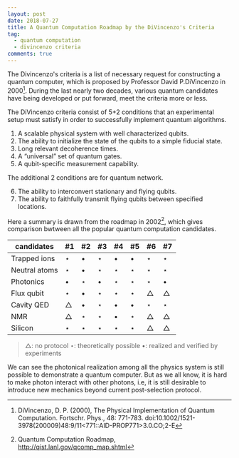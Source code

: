 ```yaml
---
layout: post
date: 2018-07-27
title: A Quantum Computation Roadmap by the DiVincenzo's Criteria
tag: 
  - quantum computation
  - divincenzo criteria
comments: true
---
```


The Divincenzo's criteria is a list of necessary request for constructing a quantum computer, which is proposed by Professor David P.DiVincenzo in 2000[^protocol]. During the last nearly two decades, various quantum candidates have being developed or put forward, meet the criteria more or less.
<!-- more -->

The DiVincenzo criteria consist of 5+2 conditions that an experimental setup must satisfy in order to successfully implement quantum algorithms.

1. A scalable physical system with well characterized qubits.
2. The ability to initialize the state of the qubits to a simple fiducial state.
3. Long relevant decoherence times.
4. A “universal” set of quantum gates.
5. A qubit-specific measurement capability.

The additional 2 conditions are for quantum network.

6. The ability to interconvert stationary and flying qubits.
7. The ability to faithfully transmit flying qubits between specified locations.

Here a summary is drawn from the roadmap in 2002[^roadmap], which gives comparison bwtween all the popular quantum computation candidates.

|candidates		| #1     		|#2     		|#3     		|#4     		|#5     		|#6     		|#7     		|
|---------    	| -------- 		| -------- 		| -------- 		| -------- 		| -------- 		| -------- 		| -------- 		|
|Trapped ions	|$\star$	|$\bullet$		|$\star$	|$\bullet$		|$\bullet$		|$\star$	|$\star$	|
|Neutral atoms	|$\star$	|$\bullet$		|$\star$	|$\star$	|$\star$	|$\star$	|$\star$	|
|Photonics		|$\bullet$		|$\star$	|$\bullet$		|$\star$	|$\star$	|$\star$	|$\bullet$		|
|Flux qubit 	|$\star$	|$\bullet$		|$\star$	|$\star$	|$\star$	|$\triangle$	|$\triangle$	|
|Cavity QED		|$\triangle$	|$\bullet$		|$\star$	|$\bullet$		|$\bullet$		|$\star$	|$\star$	|
|NMR			|$\triangle$	|$\star$	|$\star$	|$\bullet$		|$\star$	|$\triangle$	|$\triangle$	|
|Silicon		|$\star$	|$\star$	|$\star$	|$\star$	|$\star$	|$\triangle$	|$\triangle$	|

> $\triangle$: no protocol
> $\star$: theoretically possible 
> $\bullet$: realized and verified by experiments

We can see the photonical realization among all the physics system  is still possible to demonstrate a quantum computer. But as we all know, it is hard to make photon interact with other photons, i.e, it is still desirable to introduce new mechanics beyond current post-selection protocol.

[^roadmap]: Quantum Computation Roadmap, http://qist.lanl.gov/qcomp_map.shtml
[^protocol]: DiVincenzo, D. P. (2000), The Physical Implementation of Quantum Computation. Fortschr. Phys., 48: 771-783. doi:10.1002/1521-3978(200009)48:9/11<771::AID-PROP771>3.0.CO;2-E